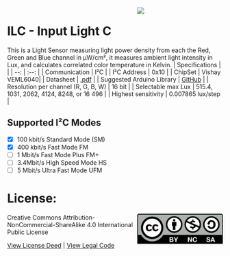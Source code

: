 <img src="assets/IWA.svg" width=200 align="right">

# ILC - Input Light C
This is a Light Sensor measuring light power density from each the Red, Green and Blue channel in µW/cm², it measures ambient light intensity in Lux, and calculates correlated color temperature in Kelvin.
| Specifications | |
| --: | :--: |
| Communication | I²C |
| I²C Address | 0x10 |
| ChipSet | Vishay VEML6040|
| Datasheet | [.pdf]([https://.pdf](https://www.vishay.com/docs/84276/veml6040.pdf)) |
| Suggested Arduino Library | [GitHub]([https://github.com/](https://github.com/thewknd/VEML6040)) |
| Resolution per channel (R, G, B, W) | 16 bit |
| Selectable max Lux | 515.4, 1031, 2062, 4124, 8248, or 16 496 |
| Highest sensitivity | 0.007865 lux/step |

## Supported I²C Modes
- [x] 100 kbit/s Standard Mode (SM) 
- [x] 400 kbit/s	Fast Mode	FM
- [ ] 1 Mbit/s	Fast Mode Plus	FM+
- [ ] 3.4Mbit/s	High Speed Mode	HS
- [ ] 5 Mbit/s	Ultra Fast Mode	UFM

# License: 
<img src="assets/CC-BY-NC-SA.svg" width=200 align="right">
Creative Commons Attribution-NonCommercial-ShareAlike 4.0 International Public License

[View License Deed](https://creativecommons.org/licenses/by-nc-sa/4.0/) | [View Legal Code](https://creativecommons.org/licenses/by-nc-sa/4.0/legalcode)
